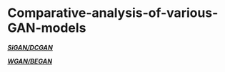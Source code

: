 # Comparative-analysis-of-various-GAN-models

***[SiGAN/DCGAN](https://github.com/todorbelic/Comparative-analysis-of-various-GAN-models/blob/develop/models/SiGAN-DCGAN/SiGAN_DCGAN.ipynb)***

***[WGAN/BEGAN](https://github.com/todorbelic/Comparative-analysis-of-various-GAN-models/blob/develop/models/WGAN-BEGAN/WGAN-BEGAN.ipynb)***
